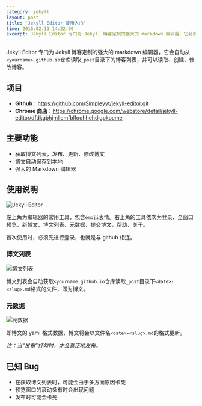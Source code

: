 ```yaml
---
category: jekyll
layout: post
title: 'Jekyll Editor 使用入门'
time: 2016.02.13 14:22:00
excerpt: Jekyll Editor 专门为 Jekyll 博客定制的强大的 markdown 编辑器，它会自动从`<yourname>.github.io`仓库读取`_post`目录下的博客列表，并可以读取、创建、修改博客。
---
```

Jekyll Editor 专门为 Jekyll 博客定制的强大的 markdown 编辑器，它会自动从`<yourname>.github.io`仓库读取`_post`目录下的博客列表，并可以读取、创建、修改博客。

<!--more-->

## 项目

 * **Github**：https://github.com/Simpleyyt/jekyll-editor.git
 * **Chrome 商店**：https://chrome.google.com/webstore/detail/jekyll-editor/dfdkgbhjmllemfblfoohhehdigokocme
 
## 主要功能

 * 获取博文列表，发布、更新、修改博文
 * 博文自动保存到本地
 * 强大的 Markdown 编辑器
 
## 使用说明

![Jekyll Editor](http://simpleyyt.qiniudn.com/15-10-11/10214115.jpg)

左上角为编辑器的常用工具，包含`emoji`表情。右上角的工具依次为登录、全窗口预览、新博文、博文列表、元数据、提交博文，帮助、关于。

首次使用时，必须先进行登录，也就是与 github 相连。

### 博文列表

![博文列表](http://simpleyyt.qiniudn.com/15-10-11/12709365.jpg)

博文列表会自动获取`<yourname.github.io`仓库读取`_post`目录下`<date>-<slug>.md`格式的文件，即为博文。

### 元数据

![元数据](http://simpleyyt.qiniudn.com/15-10-11/85340312.jpg)

即博文的 yaml 格式数据，博文将会以文件名`<date>-<slug>.md`的格式更新。

*注：当“发布”打勾时，才会真正地发布。*

## 已知 Bug

 * 在获取博文列表时，可能会由于多方面原因卡死
 * 预览窗口的滚动条有时会出现问题
 * 发布时可能会卡死
